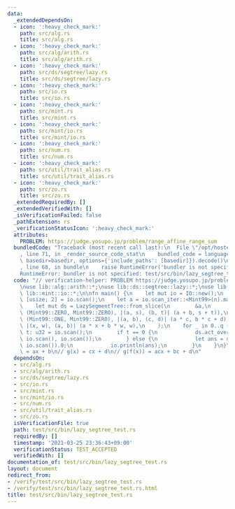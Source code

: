 ```yaml
---
data:
  _extendedDependsOn:
  - icon: ':heavy_check_mark:'
    path: src/alg.rs
    title: src/alg.rs
  - icon: ':heavy_check_mark:'
    path: src/alg/arith.rs
    title: src/alg/arith.rs
  - icon: ':heavy_check_mark:'
    path: src/ds/segtree/lazy.rs
    title: src/ds/segtree/lazy.rs
  - icon: ':heavy_check_mark:'
    path: src/io.rs
    title: src/io.rs
  - icon: ':heavy_check_mark:'
    path: src/mint.rs
    title: src/mint.rs
  - icon: ':heavy_check_mark:'
    path: src/mint/io.rs
    title: src/mint/io.rs
  - icon: ':heavy_check_mark:'
    path: src/num.rs
    title: src/num.rs
  - icon: ':heavy_check_mark:'
    path: src/util/trait_alias.rs
    title: src/util/trait_alias.rs
  - icon: ':heavy_check_mark:'
    path: src/zo.rs
    title: src/zo.rs
  _extendedRequiredBy: []
  _extendedVerifiedWith: []
  _isVerificationFailed: false
  _pathExtension: rs
  _verificationStatusIcon: ':heavy_check_mark:'
  attributes:
    PROBLEM: https://judge.yosupo.jp/problem/range_affine_range_sum
  bundledCode: "Traceback (most recent call last):\n  File \"/opt/hostedtoolcache/Python/3.9.2/x64/lib/python3.9/site-packages/onlinejudge_verify/documentation/build.py\"\
    , line 71, in _render_source_code_stat\n    bundled_code = language.bundle(stat.path,\
    \ basedir=basedir, options={'include_paths': [basedir]}).decode()\n  File \"/opt/hostedtoolcache/Python/3.9.2/x64/lib/python3.9/site-packages/onlinejudge_verify/languages/user_defined.py\"\
    , line 68, in bundle\n    raise RuntimeError('bundler is not specified: {}'.format(path.as_posix()))\n\
    RuntimeError: bundler is not specified: test/src/bin/lazy_segtree_test.rs\n"
  code: "// verification-helper: PROBLEM https://judge.yosupo.jp/problem/range_affine_range_sum\n\
    \nuse lib::alg::arith::*;\nuse lib::ds::segtree::lazy::*;\nuse lib::io::*;\nuse\
    \ lib::mint::io::*;\n\nfn main() {\n    let mut io = IO::new();\n    let [n, q]:\
    \ [usize; 2] = io.scan();\n    let a = io.scan_iter::<Mint99>(n).map(|a| (a, Mint99::ONE)).collect::<Vec<_>>();\n\
    \    let mut ds = LazySegmentTree::from_slice(\n        &a,\n        MonoidImpl(||\
    \ (Mint99::ZERO, Mint99::ZERO), |(a, s), (b, t)| (a + b, s + t)),\n        MonoidImpl(||\
    \ (Mint99::ONE, Mint99::ZERO), |(a, b), (c, d)| (a * c, b * c + d)),\n       \
    \ |(x, w), (a, b)| (a * x + b * w, w),\n    );\n    for _ in 0..q {\n        let\
    \ t: u32 = io.scan();\n        if t == 0 {\n            ds.act_over(io.scan(),\
    \ io.scan(), io.scan());\n        } else {\n            let ans = ds.ask(io.scan(),\
    \ io.scan()).0;\n            io.println(ans);\n        }\n    }\n}\n\n// f(x)\
    \ = ax + b\n// g(x) = cx + d\n// g(f(x)) = acx + bc + d\n"
  dependsOn:
  - src/alg.rs
  - src/alg/arith.rs
  - src/ds/segtree/lazy.rs
  - src/io.rs
  - src/mint.rs
  - src/mint/io.rs
  - src/num.rs
  - src/util/trait_alias.rs
  - src/zo.rs
  isVerificationFile: true
  path: test/src/bin/lazy_segtree_test.rs
  requiredBy: []
  timestamp: '2021-03-25 23:36:43+09:00'
  verificationStatus: TEST_ACCEPTED
  verifiedWith: []
documentation_of: test/src/bin/lazy_segtree_test.rs
layout: document
redirect_from:
- /verify/test/src/bin/lazy_segtree_test.rs
- /verify/test/src/bin/lazy_segtree_test.rs.html
title: test/src/bin/lazy_segtree_test.rs
---
```

